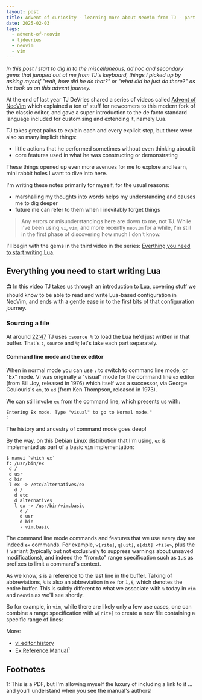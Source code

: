```yaml
---
layout: post
title: Advent of curiosity - learning more about NeoVim from TJ - part 1
date: 2025-02-03
tags:
  - advent-of-neovim
  - tjdevries
  - neovim
  - vim
---
```

_In this post I start to dig in to the miscellaneous, ad hoc and secondary gems that jumped out at me from TJ's keyboard, things I picked up by asking myself "wait, how did he do that?" or "what did he just do there?" as he took us on this advent journey._
 
At the end of last year TJ DeVries shared a series of videos called [Advent of NeoVim][1] which explained a ton of stuff for newcomers to this modern fork of the classic editor, and gave a super introduction to the de facto standard language included for customising and extending it, namely Lua.

TJ takes great pains to explain each and every explicit step, but there were also so many implicit things:

* little actions that he performed sometimes without even thinking about it
* core features used in what he was constructing or demonstrating

These things opened up even more avenues for me to explore and learn, mini rabbit holes I want to dive into here.

I'm writing these notes primarily for myself, for the usual reasons:

* marshalling my thoughts into words helps my understanding and causes me to dig deeper
* future me can refer to them when I inevitably forget things

> Any errors or misunderstandings here are down to me, not TJ. While I've been using `vi`, `vim`, and more recently `neovim` for a while, I'm still in the first phase of discovering how much I don't know.

I'll begin with the gems in the third video in the series: [Everthing you need to start writing Lua][2].

## Everything you need to start writing Lua

[📺][2] In this video TJ takes us through an introduction to Lua, covering stuff we should know to be able to read and write Lua-based configuration in NeoVim, and ends with a gentle ease in to the first bits of that configuration journey.

### Sourcing a file

At around [22:47][3] TJ uses `:source %` to load the Lua he'd just written in that buffer. That's `:`, `source` and `%`; let's take each part separately.

#### Command line mode and the ex editor

When in normal mode you can use `:` to switch to command line mode, or "Ex" mode. Vi was originally a "visual" mode for the command line `ex` editor (from Bill Joy, released in 1976) which itself was a successor, via George Coulouris's `em`, to `ed` (from Ken Thompson, released in 1973).

We can still invoke `ex` from the command line, which presents us with:

```text
Entering Ex mode. Type "visual" to go to Normal mode."
:
```

The history and ancestry of command mode goes deep!

By the way, on this Debian Linux distribution that I'm using, `ex` is implemented as part of a basic `vim` implementation:

```shell
$ namei `which ex`
f: /usr/bin/ex
 d /
 d usr
 d bin
 l ex -> /etc/alternatives/ex
   d /
   d etc
   d alternatives
   l ex -> /usr/bin/vim.basic
     d /
     d usr
     d bin
     - vim.basic
```

The command line mode commands and features that we use every day are indeed `ex` commands. For example, `w[rite]`, `q[uit]`, `e[dit] <file>`, plus the `!` variant (typically but not exclusively to suppress warnings about unsaved modifications), and indeed the "from:to" range specification such as `1,$` as prefixes to limit a command's context.

As we know, `$` is a reference to the last line in the buffer. Talking of abbreviations, `%` is also an abbreviation in `ex` for `1,$`, which denotes the entire buffer. This is subtly different to what we associate with `%` today in `vim` and `neovim` as we'll see shortly.

So for example, in `vim`, while there are likely only a few use cases, one can combine a range specification with `w[rite]` to create a new file containing a specific range of lines:




More:

* [vi editor history](https://github.com/mhinz/vi-editor-history)
* [Ex Reference Manual](https://docs-archive.freebsd.org/44doc/usd/10.exref/paper.pdf)[<sup>1</sup>](#footnote-1)




[1]: https://www.youtube.com/playlist?list=PLep05UYkc6wTyBe7kPjQFWVXTlhKeQejM
[2]: https://www.youtube.com/watch?v=CuWfgiwI73Q&list=PLep05UYkc6wTyBe7kPjQFWVXTlhKeQejM&index=3
[3]: https://www.youtube.com/watch?v=CuWfgiwI73Q&list=PLep05UYkc6wTyBe7kPjQFWVXTlhKeQejM&index=3&t=1367s


<a name="footnotes"></a>
## Footnotes

<a name="footnote-1"></a>
1: This is a PDF, but I'm allowing myself the luxury of including a link to it ... and you'll understand when you see the manual's authors!
